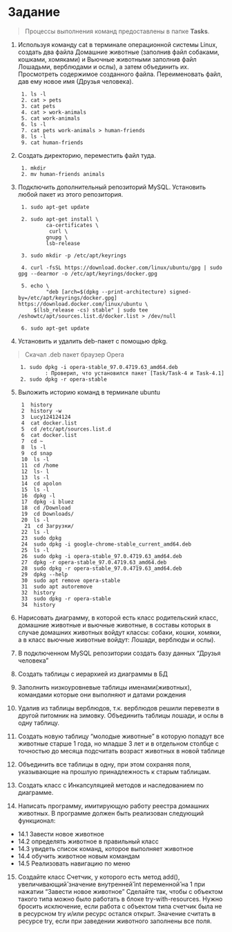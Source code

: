 # Задание
> Процессы выполнения команд предоставлены в папке **Tasks**.

1. Используя команду cat в терминале операционной системы Linux, создать
два файла Домашние животные (заполнив файл собаками, кошками,
хомяками) и Вьючные животными заполнив файл Лошадьми, верблюдами и
ослы), а затем объединить их. Просмотреть содержимое созданного файла.
Переименовать файл, дав ему новое имя (Друзья человека).
        
        1. ls -l
        2. cat > pets
        3. cat pets
        4. cat > work-animals
        5. cat work-animals
        6. ls -l
        7. cat pets work-animals > human-friends
        8. ls -l
        9. cat human-friends

2. Создать директорию, переместить файл туда.

        1. mkdir 
        2. mv human-friends animals

3. Подключить дополнительный репозиторий MySQL. Установить любой пакет
из этого репозитория.

        1. sudo apt-get update
        
        2. sudo apt-get install \
    	 		ca-certificates \
    			 curl \
    	 		gnupg \
    	 		lsb-release
 	
        3. sudo mkdir -p /etc/apt/keyrings
 	
        4. curl -fsSL https://download.docker.com/linux/ubuntu/gpg | sudo gpg --dearmor -o /etc/apt/keyrings/docker.gpg 
        
        5. echo \
                "deb [arch=$(dpkg --print-architecture) signed-by=/etc/apt/keyrings/docker.gpg] https://download.docker.com/linux/ubuntu \
  	        $(lsb_release -cs) stable" | sudo tee /eshowtc/apt/sources.list.d/docker.list > /dev/null
        
        6. sudo apt-get update


4. Установить и удалить deb-пакет с помощью dpkg.
> Скачал .deb пакет браузер Opera
        
        1. sudo dpkg -i opera-stable_97.0.4719.63_amd64.deb 
                : Проверил, что установился пакет [Task/Task-4 и Task-4.1]
        2. sudo dpkg -r opera-stable


5. Выложить историю команд в терминале ubuntu
        
        1  history
        2  history -w
        3  Lucy124124124
        4  cat docker.list
        5  cd /etc/apt/sources.list.d
        6  cat docker.list
        7  cd ~
        8  ls -l
        9  cd snap
        10  ls -l
        11  cd /home
        12  ls- l
        13  ls -l
        14  cd apolon
        15  ls -l
        16  dpkg -l
        17  dpkg -i bluez
        18  cd /Download
        19  cd Downloads/
        20  ls -l
         21  cd Загрузки/
        22  ls -l
        23  sudo dpkg
        24  sudo dpkg -i google-chrome-stable_current_amd64.deb
        25  ls -l
        26  sudo dpkg -i opera-stable_97.0.4719.63_amd64.deb
        27  dpkg -r opera-stable_97.0.4719.63_amd64.deb
        28  sudo dpkg -r opera-stable_97.0.4719.63_amd64.deb
        29  dpkg --help
        30  sudo apt remove opera-stable
        31  sudo apt autoremove
        32  history 
        33  sudo dpkg -r opera-stable
        34  history

6. Нарисовать диаграмму, в которой есть класс родительский класс, домашние
животные и вьючные животные, в составы которых в случае домашних
животных войдут классы: собаки, кошки, хомяки, а в класс вьючные животные
войдут: Лошади, верблюды и ослы).




7. В подключенном MySQL репозитории создать базу данных “Друзья
человека”

8. Создать таблицы с иерархией из диаграммы в БД

9. Заполнить низкоуровневые таблицы именами(животных), командами
которые они выполняют и датами рождения

10. Удалив из таблицы верблюдов, т.к. верблюдов решили перевезти в другой
питомник на зимовку. Объединить таблицы лошади, и ослы в одну таблицу.

11. Создать новую таблицу “молодые животные” в которую попадут все
животные старше 1 года, но младше 3 лет и в отдельном столбце с точностью
до месяца подсчитать возраст животных в новой таблице

12. Объединить все таблицы в одну, при этом сохраняя поля, указывающие на
прошлую принадлежность к старым таблицам.

13. Создать класс с Инкапсуляцией методов и наследованием по диаграмме.

14. Написать программу, имитирующую работу реестра домашних животных.
В программе должен быть реализован следующий функционал:
* 14.1 Завести новое животное
* 14.2 определять животное в правильный класс
* 14.3 увидеть список команд, которое выполняет животное
* 14.4 обучить животное новым командам
* 14.5 Реализовать навигацию по меню

15. Создайте класс Счетчик, у которого есть метод add(), увеличивающий̆
значение внутренней̆ int переменной̆ на 1 при нажатии “Завести новое
животное” Сделайте так, чтобы с объектом такого типа можно было работать в
блоке try-with-resources. Нужно бросить исключение, если работа с объектом
типа счетчик была не в ресурсном try и/или ресурс остался открыт. Значение
считать в ресурсе try, если при заведении животного заполнены все поля.
